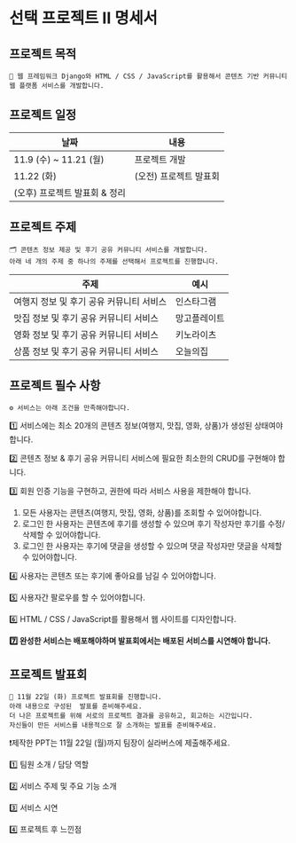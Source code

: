 # 선택 프로젝트 II 명세서

## 프로젝트 목적

```
🎯 웹 프레임워크 Django와 HTML / CSS / JavaScript를 활용해서 콘텐츠 기반 커뮤니티 웹 플랫폼 서비스를 개발합니다.
```

## 프로젝트 일정

| 날짜 | 내용 |
| --- | --- |
| 11.9 (수) ~ 11.21 (월) | 프로젝트 개발 |
| 11.22 (화) | (오전) 프로젝트 발표회
(오후) 프로젝트 발표회 & 정리 |

## 프로젝트 주제

```
🗂️ 콘텐츠 정보 제공 및 후기 공유 커뮤니티 서비스를 개발합니다.
아래 네 개의 주제 중 하나의 주제를 선택해서 프로젝트를 진행합니다.
```

| 주제 | 예시 |
| --- | --- |
| 여행지 정보 및 후기 공유 커뮤니티 서비스 | 인스타그램 |
| 맛집 정보 및 후기 공유 커뮤니티 서비스 | 망고플레이트 |
| 영화 정보 및 후기 공유 커뮤니티 서비스 | 키노라이츠 |
| 상품 정보 및 후기 공유 커뮤니티 서비스 | 오늘의집 |

## 프로젝트 필수 사항

```
⚙️ 서비스는 아래 조건을 만족해야합니다.
```

1️⃣ 서비스에는 최소 20개의 콘텐츠 정보(여행지, 맛집, 영화, 상품)가 생성된 상태여야 합니다.

2️⃣ 콘텐츠 정보 & 후기 공유 커뮤니티 서비스에 필요한 최소한의 CRUD를 구현해야 합니다.

3️⃣ 회원 인증 기능을 구현하고, 권한에 따라 서비스 사용을 제한해야 합니다.

1. 모든 사용자는 콘텐츠(여행지, 맛집, 영화, 상품)를 조회할 수 있어야합니다.
2. 로그인 한 사용자는 콘텐츠에 후기를 생성할 수 있으며 후기 작성자만 후기를 수정/삭제할 수 있어야합니다.
3. 로그인 한 사용자는 후기에 댓글을 생성할 수 있으며 댓글 작성자만 댓글을 삭제할 수 있어야합니다.

4️⃣ 사용자는 콘텐츠 또는 후기에 좋아요를 남길 수 있어야합니다.

5️⃣ 사용자간 팔로우를 할 수 있어야합니다.

6️⃣ HTML / CSS / JavaScript를 활용해서 웹 사이트를 디자인합니다.

**7️⃣ 완성한 서비스는 배포해야하며 발표회에서는 배포된 서비스를 시연해야 합니다.**

## 프로젝트 발표회

```
📢 11월 22일 (화) 프로젝트 발표회를 진행합니다.
아래 내용으로 구성된  발표를 준비해주세요.
더 나은 프로젝트를 위해 서로의 프로젝트 결과를 공유하고, 회고하는 시간입니다.
자신들이 만든 서비스를 내용적으로 잘 소개하는 발표를 준비해주세요.
```

❗제작한 PPT는 11월 22일 (월)까지 팀장이 실라버스에 제출해주세요.

1️⃣ 팀원 소개 / 담당 역할

2️⃣ 서비스 주제 및 주요 기능 소개

3️⃣ 서비스 시연

4️⃣ 프로젝트 후 느낀점